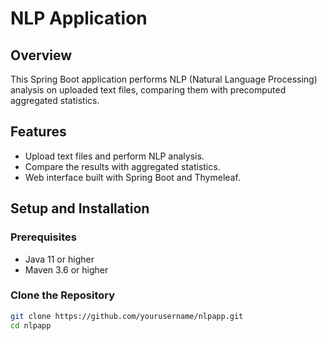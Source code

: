 # NLP Application

## Overview
This Spring Boot application performs NLP (Natural Language Processing) analysis on uploaded text files, comparing them with precomputed aggregated statistics.

## Features
- Upload text files and perform NLP analysis.
- Compare the results with aggregated statistics.
- Web interface built with Spring Boot and Thymeleaf.

## Setup and Installation

### Prerequisites
- Java 11 or higher
- Maven 3.6 or higher

### Clone the Repository
```bash
git clone https://github.com/yourusername/nlpapp.git
cd nlpapp
